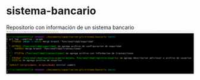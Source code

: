 # sistema-bancario
Repositorio con información de un sistema bancario
![Evidencia de logs en actividad de git](evidencia.png)
